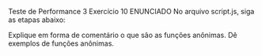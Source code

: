 Teste de Performance 3
Exercício 10
ENUNCIADO
No arquivo script.js, siga as etapas abaixo:

Explique em forma de comentário o que são as funções anônimas. Dê exemplos de funções anônimas.
